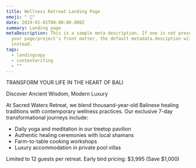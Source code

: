 ```yaml
---
title: Wellness Retreat Landing Page
emoji: " 🌿"
date: 2019-01-01T00:00:00.000Z
summary: Landing page
metaDescription: This is a sample meta description. If one is not present in
  your page/project's front matter, the default metadata.desciption will be used
  instead.
tags:
  - landingcopy
  - contentwriting
  - ""
---
```

TRANSFORM YOUR LIFE IN THE HEART OF BALI

Discover Ancient Wisdom, Modern Luxury

At Sacred Waters Retreat, we blend thousand-year-old Balinese healing traditions with contemporary wellness practices. Our exclusive 7-day transformational journeys include:

* Daily yoga and meditation in our treetop pavilion
* Authentic healing ceremonies with local shamans
* Farm-to-table cooking workshops
* Luxury accommodation in private pool villas

Limited to 12 guests per retreat. Early bird pricing: $3,995 (Save $1,000)